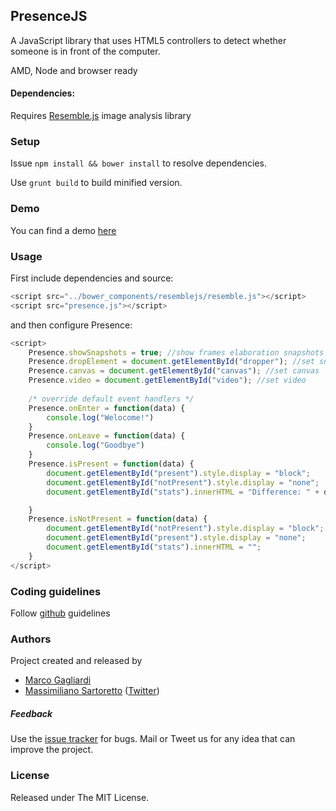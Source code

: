 ## PresenceJS

A JavaScript library that uses HTML5 controllers to detect whether someone is in front of the computer. 

AMD, Node and browser ready

#### Dependencies: 
Requires [Resemble.js](http://huddle.github.io/Resemble.js/) image analysis library


### Setup
Issue `npm install && bower install` to resolve dependencies.

Use `grunt build` to build minified version.

### Demo
You can find a demo [here](http://marco-gagliardi.github.io/presencejs/)


### Usage
First include dependencies and source:

``` javascript
<script src="../bower_components/resemblejs/resemble.js"></script>
<script src="presence.js"></script>
```

and then configure Presence:

```javascript
<script>
    Presence.showSnapshots = true; //show frames elaboration snapshots
    Presence.dropElement = document.getElementById("dropper"); //set snapshots container
    Presence.canvas = document.getElementById("canvas"); //set canvas
    Presence.video = document.getElementById("video"); //set video
    
    /* override default event handlers */
    Presence.onEnter = function(data) {
        console.log("Welocome!")
    }
    Presence.onLeave = function(data) {
        console.log("Goodbye")
    }
    Presence.isPresent = function(data) {
        document.getElementById("present").style.display = "block";
        document.getElementById("notPresent").style.display = "none";
        document.getElementById("stats").innerHTML = "Difference: " + data.mismatch + "% Red: " + data.red + "% Blue:" + data.blue + "% Green:" + data.green + " Brightness: " + data.brightness + "%";

    }
    Presence.isNotPresent = function(data) {
        document.getElementById("notPresent").style.display = "block";
        document.getElementById("present").style.display = "none";
        document.getElementById("stats").innerHTML = "";
    }
</script>
```

### Coding guidelines
Follow [github](https://github.com/styleguide/) guidelines

### Authors
Project created and released by

* [Marco Gagliardi](mailto:marcogagliardi84@gmail.com)
* [Massimiliano Sartoretto](mailto:massimilianosartoretto@gmail.com) ([Twitter](http://twitter.com/___Sarto))

##### Feedback
Use the [issue tracker](https://github.com/marco-gagliardi/presencejs/issues) for bugs. Mail or Tweet us for any idea that can improve the project.

### License
Released under The MIT License.
